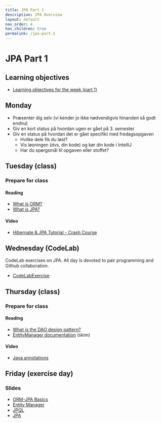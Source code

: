 ```yaml
---
title: JPA Part 1
description: JPA Overview
layout: default
nav_order: 4   
has_children: true
permalink: /jpa-part-1
---
```



# JPA Part 1

## Learning objectives

- [Learning objectives for the week (part 1)](./learning_objectives.md)

## Monday

- Præsenter dig selv (vi kender jo ikke nødvendigvis hinanden så godt endnu)
- Giv en kort status på hvordan ugen er gået på 3. semester
- Giv en status på hvordan det er gået specifikt med fredagsopgaven
  - Hvilke dele fik du løst?
  - Vis løsningen (dvs, din kode) og kør din kode i IntelliJ
  - Har du spørgsmål til opgaven eller stoffet?

## Tuesday (class)

### Prepare for class

#### Reading

- [What is ORM?](https://www.freecodecamp.org/news/what-is-an-orm-the-meaning-of-object-relational-mapping-database-tools/)
- [What is JPA?](https://www.infoworld.com/article/2259807/what-is-jpa-introduction-to-the-java-persistence-api.html)

#### Video

- [Hibernate & JPA Tutorial - Crash Course](https://www.youtube.com/watch?v=xHminZ9Dxm4)

## Wednesday (CodeLab)

CodeLab exercises on JPA. All day is devoted to pair programming and Github collaboration.

- [CodeLabExercise](./exercises/codelab.md)

## Thursday (class)

### Prepare for class

#### Reading

- [What is the DAO design pattern?](https://www.digitalocean.com/community/tutorials/dao-design-pattern)
- [EntityManager documentation](https://docs.oracle.com/javaee/5/api/javax/persistence/EntityManager.html) (skim)

#### Video

- [Java annotations](https://www.youtube.com/watch?v=DkZr7_c9ry8&t=1s)

## Friday (exercise day)

### Slides

- [ORM-JPA Basics](https://efif-my.sharepoint.com/:p:/g/personal/jorg_cphbusiness_dk/EZVvVZzWXOhLqERgtCMPNeMBoMdShTCo9BSSaOi_Jwttow?e=ghoiPK)
- [Entity Manager](https://efif-my.sharepoint.com/:p:/g/personal/jorg_cphbusiness_dk/EeTY-AmDezNHiDW5V0oPfh4B6cqIeShqbNvWKgaQjsw3kQ?e=jJ2YRB)
- [JPQL](https://efif-my.sharepoint.com/:p:/g/personal/jorg_cphbusiness_dk/EUaB0Y-6_o9NvqB9lCsCsPMBCEWwAfe7OC067v7jTy5L9w?e=Ujd1dE)
- [JPA](https://efif-my.sharepoint.com/:p:/g/personal/jorg_cphbusiness_dk/EfOh_VOMLbNKjt6_QfMWe-4BlheSGiOtDzMCwweWwHk2yA?e=dcCv55)

